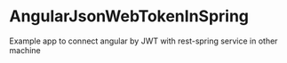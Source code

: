 # AngularJsonWebTokenInSpring
Example app to connect angular by JWT with rest-spring service in other machine
